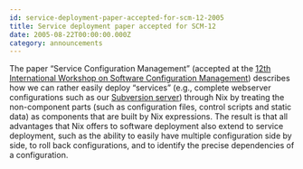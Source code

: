 ```yaml
---
id: service-deployment-paper-accepted-for-scm-12-2005
title: Service deployment paper accepted for SCM-12
date: 2005-08-22T00:00:00.000Z
category: announcements
---
```


The paper “Service Configuration Management” (accepted at the [12th International Workshop on Software Configuration Management](https://web.archive.org/web/20200422192338/https://users.soe.ucsc.edu/~ejw/scm12/)) describes how we can rather easily deploy “services” (e.g., complete webserver configurations such as our [Subversion server](http://svn.nixos.org/)) through Nix by treating the non-component parts (such as configuration files, control scripts and static data) as components that are built by Nix expressions. The result is that all advantages that Nix offers to software deployment also extend to service deployment, such as the ability to easily have multiple configuration side by side, to roll back configurations, and to identify the precise dependencies of a configuration.
